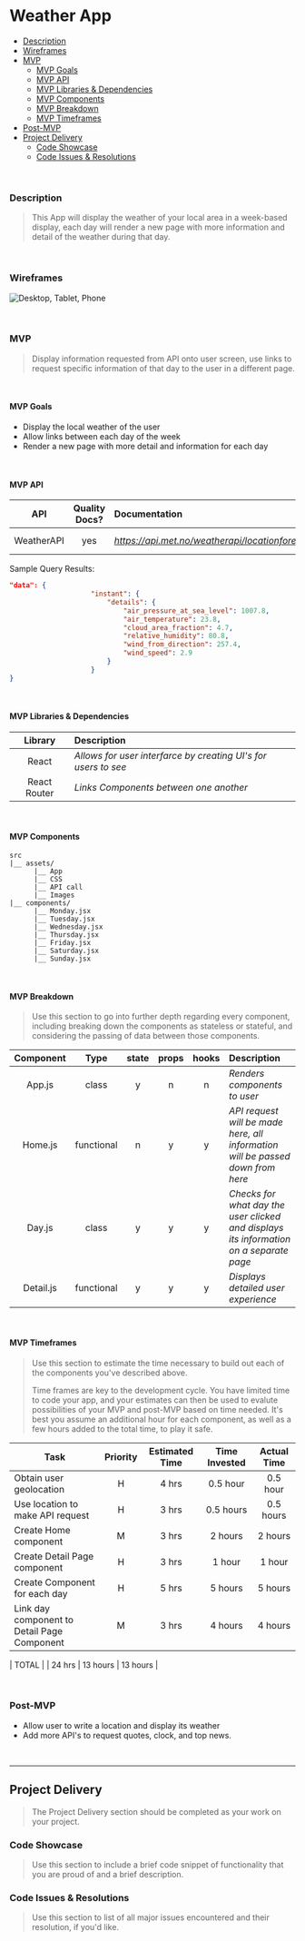 # Weather App
  - [Description](#Description)
  - [Wireframes](#Wireframes)
  - [MVP](#MVP)
    - [MVP Goals](#MVP-Goals)
    - [MVP API](#MVP-API)
    - [MVP Libraries & Dependencies](#MVP-Libraries--Dependencies)
    - [MVP Components](#MVP-Components)
    - [MVP Breakdown](#MVP-Breakdown)
    - [MVP Timeframes](#MVP-Timeframes)
  - [Post-MVP](#Post-MVP)
- [Project Delivery](#Project-Delivery)
  - [Code Showcase](#Code-Showcase)
  - [Code Issues & Resolutions](#Code-Issues--Resolutions)

<br>

### Description

> This App will display the weather of your local area in a week-based display, each day will render a new page with more information and detail of the weather during that day.

<br>

### Wireframes

![Desktop, Tablet, Phone](https://wireframe.cc/wuzJut)

<br>

### MVP

> Display information requested from API onto user screen, use links to request specific information of that day to the user in a different page.

<br>

#### MVP Goals

- Display the local weather of the user
- Allow links between each day of the week
- Render a new page with more detail and information for each day

<br>

#### MVP API

|    API     | Quality Docs? | Documentation | Sample Query                            |
| :--------: | :-----------: | :------------ | :-------------------------------------- |
| WeatherAPI |      yes      | _https://api.met.no/weatherapi/locationforecast/2.0/documentation#/_ | _https://api.met.no/weatherapi/locationforecast/2.0/complete?lat=50&lon=-50_ |

Sample Query Results:

```json
"data": {
                    "instant": {
                        "details": {
                            "air_pressure_at_sea_level": 1007.8,
                            "air_temperature": 23.8,
                            "cloud_area_fraction": 4.7,
                            "relative_humidity": 80.8,
                            "wind_from_direction": 257.4,
                            "wind_speed": 2.9
                        }
                    }
}

```

<br>

#### MVP Libraries & Dependencies

|   Library    | Description                                |
| :----------: | :----------------------------------------- |
|    React     | _Allows for user interfarce by creating UI's for users to see_ |
| React Router | _Links Components between one another_ |

<br>

#### MVP Components


```
src
|__ assets/
      |__ App
      |__ CSS
      |__ API call
      |__ Images
|__ components/
      |__ Monday.jsx
      |__ Tuesday.jsx
      |__ Wednesday.jsx
      |__ Thursday.jsx
      |__ Friday.jsx
      |__ Saturday.jsx
      |__ Sunday.jsx
```

<br>

#### MVP Breakdown

> Use this section to go into further depth regarding every component, including breaking down the components as stateless or stateful, and considering the passing of data between those components.

|  Component   |    Type    | state | props | hooks | Description                                |
| :----------: | :--------: | :---: | :---: | :---: | :----------------------------------------- |
|    App.js    |   class    |   y   |   n   |   n   | _Renders components to user_ |
|    Home.js    | functional |   n   |   y   |   y   | _API request will be made here, all information will be passed down from here_ |
|  Day.js  | class |   y   |   y   |   y   | _Checks for what day the user clicked and displays its information on a separate page_ |
|     Detail.js     | functional |   y   |   y   |   y   | _Displays detailed user experience_ |

<br>

#### MVP Timeframes

> Use this section to estimate the time necessary to build out each of the components you've described above. 
>
> Time frames are key to the development cycle. You have limited time to code your app, and your estimates can then be used to evalute possibilities of your MVP and post-MVP based on time needed. It's best you assume an additional hour for each component, as well as a few hours added to the total time, to play it safe.

| Task             | Priority | Estimated Time | Time Invested | Actual Time |
| ---------------- | :------: | :------------: | :-----------: | :---------: |
| Obtain user geolocation |    H     |     4 hrs      |      0.5 hour     |     0.5 hour    |
| Use location to make API request      |    H     |     3 hrs      |      0.5 hours     |    0.5 hours     |
| Create Home component      |    M     |     3 hrs      |      2 hours     |     2 hours     |
| Create Detail Page component     |    H     |     3 hrs      |     1 hour     |     1 hour     |
| Create Component for each day     |    H     |     5 hrs      |     5 hours     |     5 hours     |
| Link day component to Detail Page Component      |    M     |     3 hrs      |     4 hours     |     4 hours     |

| TOTAL            |          |     24 hrs      |     13 hours     |     13 hours     |

<br>

### Post-MVP

- Allow user to write a location and display its weather
- Add more API's to request quotes, clock, and top news.

<br>

***

## Project Delivery

> The Project Delivery section should be completed as your work on your project.

### Code Showcase

> Use this section to include a brief code snippet of functionality that you are proud of and a brief description.

### Code Issues & Resolutions

> Use this section to list of all major issues encountered and their resolution, if you'd like.